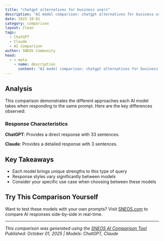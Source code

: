 ```yaml
---
title: "chatgpt alternatives for business users"
description: "AI model comparison: chatgpt alternatives for business users..."
date: 2025-10-01
category: comparison
layout: Clean
tags:
  - ChatGPT
  - Claude
  - AI Comparison
author: SNEOS Community
head:
  - - meta
    - name: description
      content: "AI model comparison: chatgpt alternatives for business users..."
---
```


<ChatComparison
  title="chatgpt alternatives for business users"
  prompt="chatgpt alternatives for business users"
  :responses='{"ChatGPT": "Certainly! Here are some popular ChatGPT alternatives suitable for business users, each offering unique features tailored to professional and enterprise needs:\n\n1. **Microsoft Azure OpenAI Service**\n - Provides access to OpenAI\u2019s models integrated with Azure\u2019s security, compliance, and scalability.\n - Suitable for businesses looking for enterprise-grade AI with integration into Microsoft\u2019s ecosystem.\n\n2. **Google Bard / Vertex AI**\n - Google\u2019s AI offerings for conversational AI, with strong support for enterprise applications.\n - Vertex AI provides tools for building, deploying, and managing machine learning models in business contexts.\n\n3. **Anthropic Claude**\n - A conversational AI designed for safety and reliability, suitable for businesses needing responsible AI assistants.\n - Focuses on ethical AI and transparent deployment.\n\n4. **Jasper AI**\n - Specializes in AI writing and content generation for marketing, sales, and customer engagement.\n - Provides customized templates for business content creation.\n\n5. **AI21 Studio (Jurassic-2)**\n - Offers large language models optimized for business applications like content generation, summarization, and data analysis.\n - API access for integration into enterprise workflows.\n\n6. **Cohere**\n - Provides language models and APIs focused on search, classification, and generation tasks in business settings.\n - Emphasis on easy integration and scalability.\n\n7. **IBM Watson Assistant**\n - Enterprise-grade conversational AI platform with strong capabilities in customer service automation.\n - Includes tools for chatbot building, analytics, and integration with enterprise data sources.\n\n8. **Rasa**\n - Open-source conversational AI platform for businesses wanting full control and customizability.\n - Ideal for creating highly tailored chatbots with on-premise deployment options.\n\n9. **Dialogflow (Google Cloud)**\n - Conversational AI platform for creating chatbots and virtual agents.\n - Integrates easily with Google Cloud services and supports multiple languages.\n\n10. **Teneo**\n - A conversational AI platform focused on complex, multilingual conversational applications.\n - Used in customer service, banking, and other enterprise domains.\n\nWhen choosing an alternative, consider factors such as data privacy, integration capabilities, customization needs, scalability, and cost to find the best fit for your business use case. If you want, I can help you narrow down options based on your specific requirements!", "Claude": "Here are the top ChatGPT alternatives for business users:\n\n## **Enterprise-Grade AI Assistants**\n\n### **Claude Pro/Teams (Anthropik)**\n- Strong at complex reasoning and analysis\n- Enhanced safety features\n- Team collaboration tools\n- Good for content creation and data analysis\n\n### **Microsoft Copilot for Business**\n- Integrated with Microsoft 365 suite\n- Built-in security and compliance features\n- Works within Word, Excel, PowerPoint, Teams\n- Enterprise data protection\n\n### **Google Bard/Gemini for Workspace**\n- Integration with Google Workspace\n- Real-time information access\n- Multi-modal capabilities (text, images, code)\n- Enterprise security controls\n\n## **Specialized Business Solutions**\n\n### **Jasper AI**\n- Marketing and content creation focus\n- Brand voice customization\n- Template library for business use cases\n- Team collaboration features\n\n### **Copy.ai**\n- Sales and marketing copy generation\n- Workflow automation\n- Team workspaces\n- ROI tracking tools\n\n### **Writer**\n- Enterprise content platform\n- Brand compliance and style guides\n- API integrations\n- Advanced analytics\n\n## **Open Source/Self-Hosted Options**\n\n### **Hugging Face Enterprise**\n- Customizable models\n- On-premise deployment options\n- Industry-specific fine-tuning\n- Data privacy control\n\n## **Key Considerations for Business Use:**\n- **Data security and privacy policies**\n- **Integration capabilities with existing tools**\n- **Scalability and user management**\n- **Compliance with industry regulations**\n- **Cost structure (per user vs. usage-based)**\n- **Customer support and SLA guarantees**\n\nWould you like me to elaborate on any specific solution or business use case?"}' 
  published-date="16:52"
/>

## Analysis

This comparison demonstrates the different approaches each AI model takes when responding to the same prompt. Here are the key differences observed:

### Response Characteristics

**ChatGPT**: Provides a direct response with 33 sentences. 

**Claude**: Provides a detailed response with 3 sentences. 

## Key Takeaways

- Each model brings unique strengths to this type of query
- Response styles vary significantly between models
- Consider your specific use case when choosing between these models

## Try This Comparison Yourself

Want to test these models with your own prompts? Visit [SNEOS.com](https://sneos.com) to compare AI responses side-by-side in real-time.

---

*This comparison was generated using the [SNEOS AI Comparison Tool](https://sneos.com)*
*Published: October 01, 2025 | Models: ChatGPT, Claude*
